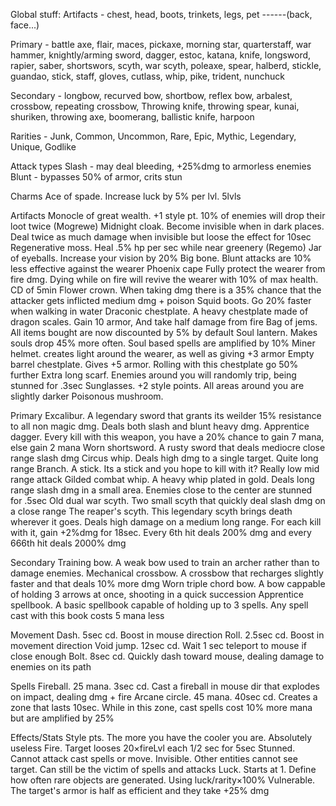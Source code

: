 Global stuff:
Artifacts - chest, head, boots, trinkets, legs, pet ------(back, face...)

Primary - battle axe, flair, maces, pickaxe, morning star, quarterstaff, war hammer, knightly/arming sword, dagger, 
estoc, katana, knife, longsword, rapier, saber, shortswors, scyth, war scyth, poleaxe, spear, halberd, stickle, guandao, 
stick, staff, gloves, cutlass, whip, pike, trident, nunchuck

Secondary - longbow, recurved bow, shortbow, reflex bow, arbalest, crossbow, repeating crossbow,
Throwing knife, throwing spear, kunai, shuriken, throwing axe, boomerang, ballistic knife, harpoon

Rarities - Junk, Common, Uncommon, Rare, Epic, Mythic, Legendary, Unique, Godlike

Attack types
Slash - may deal bleeding, +25%dmg to armorless enemies
Blunt - bypasses 50% of armor, crits stun

Charms
Ace of spade. Increase luck by 5% per lvl. 5lvls

Artifacts
Monocle of great wealth. +1 style pt. 10% of enemies will drop their loot twice  (Mogrewe)
Midnight cloak. Become invisible when in dark places. Deal twice as much damage when invisible but loose the effect for 10sec 
Regenerative moss. Heal .5% hp per sec while near greenery (Regemo)
Jar of eyeballs. Increase your vision by 20%
Big bone. Blunt attacks are 10% less effective against the wearer
Phoenix cape Fully protect the wearer from fire dmg. Dying while on fire will revive the wearer with 10% of max health. CD of 5min
Flower crown. When taking dmg there is a 35% chance that the attacker gets inflicted medium dmg + poison
Squid boots. Go 20% faster when walking in water
Draconic chestplate. A heavy chestplate made of dragon scales. Gain 10 armor, And take half damage from fire
Bag of jems. All items bought are now discounted by 5% by default
Soul lantern. Makes souls drop 45% more often. Soul based spells are amplified by 10%
Miner helmet. creates light around the wearer, as well as giving +3 armor
Empty barrel chestplate. Gives +5 armor. Rolling with this chestplate go 50% further
Extra long scarf. Enemies around you will randomly trip, being stunned for .3sec
Sunglasses. +2 style points. All areas around you are slightly darker
Poisonous mushroom.

Primary
Excalibur. A legendary sword that grants its weilder 15% resistance to all non magic dmg. Deals both slash and blunt heavy dmg.
Apprentice dagger. Every kill with this weapon, you have a 20% chance to gain 7 mana, else gain 2 mana
Worn shortsword. A rusty sword that deals mediocre close range slash dmg
Circus whip. Deals high dmg to a single target. Quite long range
Branch. A stick. Its a stick and you hope to kill with it? Really low mid range attack
Gilded combat whip. A heavy whip plated in gold. Deals long range slash dmg in a small area. Enemies close to the center are stunned for .5sec
Old dual war scyth. Two small scyth that quickly deal slash dmg on a close range
The reaper's scyth. This legendary scyth brings death wherever it goes. Deals high damage on a medium long range. For each kill with it, gain +2%dmg for 18sec. Every 6th hit deals 200% dmg and every 666th hit deals 2000% dmg

Secondary
Training bow. A weak bow used to train an archer rather than to damage enemies.
Mechanical crossbow. A crossbow that recharges slightly faster and that deals 10% more dmg
Worn triple chord bow. A bow cappable of holding 3 arrows at once, shooting in a quick succession
Apprentice spellbook. A basic spellbook capable of holding up to 3 spells. Any spell cast with this book costs 5 mana less

Movement
Dash. 5sec cd. Boost in mouse direction
Roll. 2.5sec cd. Boost in movement direction
Void jump. 12sec cd. Wait 1 sec teleport to mouse if close enough
Bolt. 8sec cd. Quickly dash toward mouse, dealing damage to enemies on its path

Spells
Fireball. 25 mana. 3sec cd. Cast a fireball in mouse dir that explodes on impact, dealing dmg + fire
Arcane circle. 45 mana. 40sec cd. Creates a zone that lasts 10sec. While in this zone, cast spells cost 10% more mana but are amplified by 25%

Effects/Stats
Style pts. The more you have the cooler you are. Absolutely useless
Fire. Target looses 20×fireLvl each 1/2 sec for 5sec
Stunned. Cannot attack cast spells or move.
Invisible. Other entities cannot see target. Can still be the victim of spells and attacks
Luck. Starts at 1.  Define how often rare objects are generated. Using luck/rarity×100%
Vulnerable. The target's armor is half as efficient and they take +25% dmg
